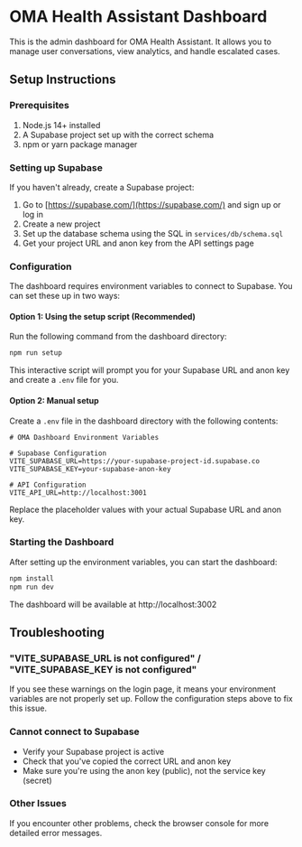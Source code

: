 # OMA Health Assistant Dashboard

This is the admin dashboard for OMA Health Assistant. It allows you to manage user conversations, view analytics, and handle escalated cases.

## Setup Instructions

### Prerequisites

1. Node.js 14+ installed
2. A Supabase project set up with the correct schema
3. npm or yarn package manager

### Setting up Supabase

If you haven't already, create a Supabase project:

1. Go to [https://supabase.com/](https://supabase.com/) and sign up or log in
2. Create a new project
3. Set up the database schema using the SQL in `services/db/schema.sql`
4. Get your project URL and anon key from the API settings page

### Configuration

The dashboard requires environment variables to connect to Supabase. You can set these up in two ways:

#### Option 1: Using the setup script (Recommended)

Run the following command from the dashboard directory:

```bash
npm run setup
```

This interactive script will prompt you for your Supabase URL and anon key and create a `.env` file for you.

#### Option 2: Manual setup

Create a `.env` file in the dashboard directory with the following contents:

```
# OMA Dashboard Environment Variables

# Supabase Configuration
VITE_SUPABASE_URL=https://your-supabase-project-id.supabase.co
VITE_SUPABASE_KEY=your-supabase-anon-key

# API Configuration
VITE_API_URL=http://localhost:3001
```

Replace the placeholder values with your actual Supabase URL and anon key.

### Starting the Dashboard

After setting up the environment variables, you can start the dashboard:

```bash
npm install
npm run dev
```

The dashboard will be available at http://localhost:3002

## Troubleshooting

### "VITE_SUPABASE_URL is not configured" / "VITE_SUPABASE_KEY is not configured"

If you see these warnings on the login page, it means your environment variables are not properly set up. Follow the configuration steps above to fix this issue.

### Cannot connect to Supabase

- Verify your Supabase project is active
- Check that you've copied the correct URL and anon key
- Make sure you're using the anon key (public), not the service key (secret)

### Other Issues

If you encounter other problems, check the browser console for more detailed error messages. 